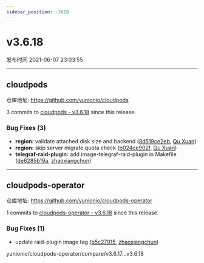 ```yaml
---
sidebar_position: -3618
---
```


# v3.6.18

发布时间 2021-06-07 23:03:55

-----

## cloudpods

仓库地址: https://github.com/yunionio/cloudpods

3 commits to [cloudpods - v3.6.18](https://github.com/yunionio/cloudpods/compare/v3.6.17...v3.6.18) since this release.

### Bug Fixes (3)
- **region:** validate attached disk size and backend ([8d519ce2eb](https://github.com/yunionio/cloudpods/commit/8d519ce2eb2acd203c6c109bd3b7ea114147f64d), [Qu Xuan](mailto:quxuan@yunionyun.com))
- **region:** skip server migrate quota check ([b024ce902f](https://github.com/yunionio/cloudpods/commit/b024ce902f027d8feb0be48df6be4c0306c0063f), [Qu Xuan](mailto:quxuan@yunionyun.com))
- **telegraf-raid-plugin:** add image-telegraf-raid-plugin in Makefile ([de6285b19a](https://github.com/yunionio/cloudpods/commit/de6285b19aa2f1c38f0efc46c5834637a12098fc), [zhaoxiangchun](mailto:1422928955@qq.com))

-----

## cloudpods-operator

仓库地址: https://github.com/yunionio/cloudpods-operator

1 commits to [cloudpods-operator - v3.6.18](https://github.com/yunionio/cloudpods-operator/compare/v3.6.17...v3.6.18) since this release.

### Bug Fixes (1)
- update raid-plugin image tag ([b5c27915](https://github.com/yunionio/cloudpods-operator/commit/b5c27915a9289901edc3ab133cb627e29fdab219), [zhaoxiangchun](mailto:1422928955@qq.com))

yunionio/cloudpods-operator/compare/v3.6.17...v3.6.18

